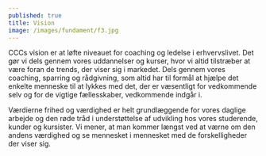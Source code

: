 ```yaml
---
published: true
title: Vision
image: /images/fundament/f3.jpg
---
```


CCCs vision er at løfte niveauet for coaching og ledelse i erhvervslivet. Det gør vi dels gennem vores uddannelser og kurser, hvor vi altid tilstræber at være foran de trends, der viser sig i markedet. Dels gennem vores coaching, sparring og rådgivning, som altid har til formål at hjælpe det enkelte menneske til at lykkes med det, der er væsentligt for vedkommende selv og for de vigtige fællesskaber, vedkommende indgår i. 

Værdierne frihed og værdighed er helt grundlæggende for vores daglige arbejde og den røde tråd i understøttelse af udvikling hos vores studerende, kunder og kursister. Vi mener, at man kommer længst ved at værne om den andens værdighed og se mennesket i mennesket med de forskelligheder der viser sig. 